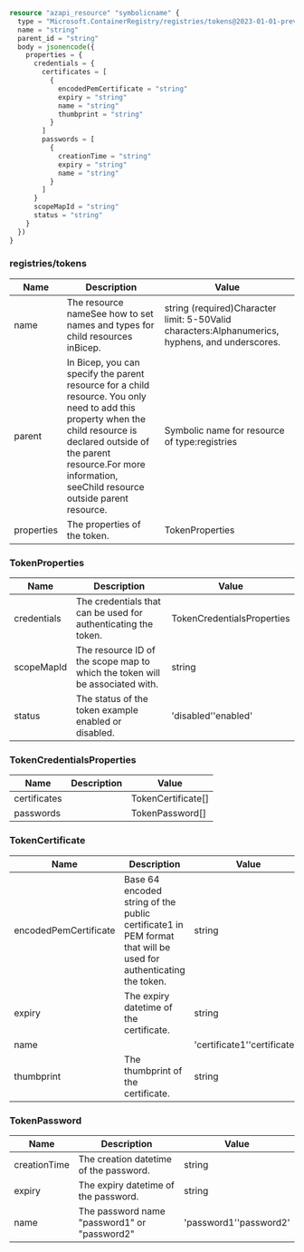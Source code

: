 ```terraform
resource "azapi_resource" "symbolicname" {
  type = "Microsoft.ContainerRegistry/registries/tokens@2023-01-01-preview"
  name = "string"
  parent_id = "string"
  body = jsonencode({
    properties = {
      credentials = {
        certificates = [
          {
            encodedPemCertificate = "string"
            expiry = "string"
            name = "string"
            thumbprint = "string"
          }
        ]
        passwords = [
          {
            creationTime = "string"
            expiry = "string"
            name = "string"
          }
        ]
      }
      scopeMapId = "string"
      status = "string"
    }
  })
}

```

### registries/tokens

| Name | Description | Value |
|-|-|-|
| name | The resource nameSee how to set names and types for child resources inBicep. | string (required)Character limit: 5-50Valid characters:Alphanumerics, hyphens, and underscores. |
| parent | In Bicep, you can specify the parent resource for a child resource. You only need to add this property when the child resource is declared outside of the parent resource.For more information, seeChild resource outside parent resource. | Symbolic name for resource of type:registries |
| properties | The properties of the token. | TokenProperties |


### TokenProperties

| Name | Description | Value |
|-|-|-|
| credentials | The credentials that can be used for authenticating the token. | TokenCredentialsProperties |
| scopeMapId | The resource ID of the scope map to which the token will be associated with. | string |
| status | The status of the token example enabled or disabled. | 'disabled''enabled' |


### TokenCredentialsProperties

| Name | Description | Value |
|-|-|-|
| certificates |  | TokenCertificate[] |
| passwords |  | TokenPassword[] |


### TokenCertificate

| Name | Description | Value |
|-|-|-|
| encodedPemCertificate | Base 64 encoded string of the public certificate1 in PEM format that will be used for authenticating the token. | string |
| expiry | The expiry datetime of the certificate. | string |
| name |  | 'certificate1''certificate2' |
| thumbprint | The thumbprint of the certificate. | string |


### TokenPassword

| Name | Description | Value |
|-|-|-|
| creationTime | The creation datetime of the password. | string |
| expiry | The expiry datetime of the password. | string |
| name | The password name "password1" or "password2" | 'password1''password2' |


